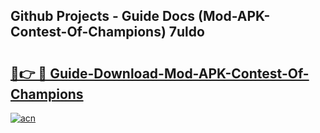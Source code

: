 ## Github Projects - Guide Docs (Mod-APK-Contest-Of-Champions) 7uldo

# <h2><a href="https://apkcomod.com?title=Mod-APK-Contest-Of-Champions">🔗👉 🔴 Guide-Download-Mod-APK-Contest-Of-Champions </a></h2>

[![acn](https://github.com/user-attachments/assets/0f9c940e-d8b0-45ae-aac7-cd30a18b3e1c)](https://apkcomod.com?title=Mod-APK-Contest-Of-Champions)
